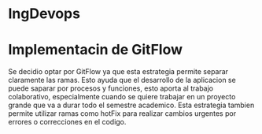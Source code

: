# IngDevops

# Implementacin de  GitFlow
Se decidio optar por GitFlow ya que esta estrategia permite separar claramente las ramas. Esto ayuda que el desarrollo de la aplicacion se puede saparar por procesos y funciones, esto aporta al trabajo colaborativo, especialmente cuando se quiere trabajar en un proyecto grande que va a durar todo el semestre academico.
Esta estrategia tambien permite utilizar ramas como hotFix para realizar cambios urgentes por errores o correcciones en el codigo.
